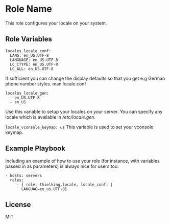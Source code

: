 Role Name
=========

This role configures your locale on your system.

Role Variables
--------------
```
locales_locale_conf:
  LANG: en_US.UTF-8
  LANGUAGE: en_US.UTF-8
  LC_CTYPE: en_US.UTF-8
  LC_ALL: en_US.UTF-8
```
If sufficient you can change the display defaults so that you get e.g German phone number styles. man locale.conf
```
locales_locale_gen:
  - en_US.UTF-8
  - en_US
```
Use this variable to setup your locales on your server. You can specify any locale which is available in _/etc/locale.gen_.

`locale_vconsole_keymap: us`
This variable is used to set your vconsole keymap.

Example Playbook
----------------

Including an example of how to use your role (for instance, with variables passed in as parameters) is always nice for users too:

    - hosts: servers
      roles:
         - { role: thielking.locale, locale_conf: |
           LANGUAG=en_us.UTF-8}

License
-------

MIT

